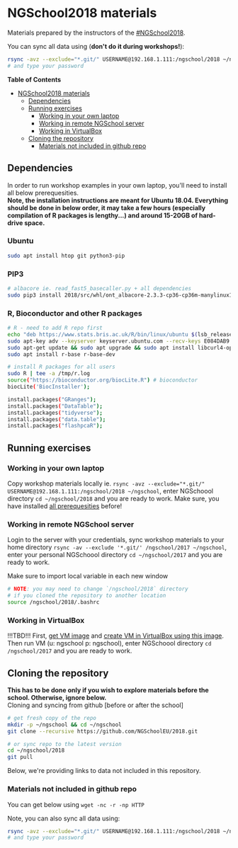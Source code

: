# NGSchool2018 materials

Materials prepared by the instructors of the [#NGSchool2018](https://ngschool.eu/2018). 

You can sync all data using (**don't do it during workshops!**):
```bash
rsync -avz --exclude="*.git/" USERNAME@192.168.1.111:/ngschool/2018 ~/ngschool
# and type your password
```

**Table of Contents**  
   * [NGSchool2018 materials](#ngschool2018-materials)
      * [Dependencies](#dependencies)
      * [Running exercises](#running-exercises)
         * [Working in your own laptop](#working-in-your-own-laptop)
         * [Working in remote NGSchool server](#working-in-remote-ngschool-server)
         * [Working in VirtualBox](#working-in-virtualbox)
      * [Cloning the repository](#cloning-the-repository)
         * [Materials not included in github repo](#materials-not-included-in-github-repo)


## Dependencies
In order to run workshop examples in your own laptop, you'll need to install all below prerequesities.  
**Note, the installation instructions are meant for Ubuntu 18.04. 
Everything should be done in below order, it may take a few hours (especially compilation of R packages is lengthy...)
and around 15-20GB of hard-drive space.**

### Ubuntu
```bash
sudo apt install htop git python3-pip
```

### PIP3
```bash
# albacore ie. read_fast5_basecaller.py + all dependencies
sudo pip3 install 2018/src/whl/ont_albacore-2.3.3-cp36-cp36m-manylinux1_x86_64.whl 
```

### R, Bioconductor and other R packages
```bash
# R - need to add R repo first
echo "deb https://www.stats.bris.ac.uk/R/bin/linux/ubuntu $(lsb_release -c | xargs | cut -f2 -d' ')/" | sudo tee -a /etc/apt/sources.list
sudo apt-key adv --keyserver keyserver.ubuntu.com --recv-keys E084DAB9
sudo apt-get update && sudo apt upgrade && sudo apt install libcurl4-openssl-dev libxml2-dev libcairo2-dev libxt-dev libssl-dev
sudo apt install r-base r-base-dev

# install R packages for all users
sudo R | tee -a /tmp/r.log
source("https://bioconductor.org/biocLite.R") # bioconductor
biocLite('BiocInstaller');

install.packages("GRanges");
install.packages("DataTable");
install.packages("tidyverse");
install.packages("data.table");
install.packages("flashpcaR");

```


## Running exercises

### Working in your own laptop
Copy workshop materials locally ie. `rsync -avz --exclude="*.git/" USERNAME@192.168.1.111:/ngschool/2018 ~/ngschool`,
enter NGSchoool directory `cd ~/ngschool/2018` and you are ready to work.
Make sure, you have installed [all prerequesities](#dependencies) before! 

### Working in remote NGSchool server
Login to the server with your credentials,
sync workshop materials to your home directory `rsync -av --exclude '*.git/' /ngschool/2017 ~/ngschool`, 
enter your personal NGSchoool directory `cd ~/ngschool/2017` and you are ready to work.

Make sure to import local variable in each new window
```bash
# NOTE: you may need to change `/ngschool/2018` directory
# if you cloned the repository to another location
source /ngschool/2018/.bashrc
```

### Working in VirtualBox
!!!TBD!!!
First, [get VM image](http://zdglab.iimcb.gov.pl/cluster/ngschool/2018/VM/ubuntu18.04.vdi)
and [create VM in VirtualBox using this image](http://linuxbsdos.com/2015/11/13/how-to-import-a-virtual-machine-image-into-virtualbox/). 
Then run VM (u: ngschool p: ngschool), enter NGSchoool directory `cd /ngschool/2017` and you are ready to work. 


## Cloning the repository
**This has to be done only if you wish to explore materials before the school. Otherwise, ignore below.**  
Cloning and syncing from github [before or after the school]
```bash
# get fresh copy of the repo
mkdir -p ~/ngschool && cd ~/ngschool
git clone --recursive https://github.com/NGSchoolEU/2018.git

# or sync repo to the latest version
cd ~/ngschool/2018
git pull
```

Below, we're providing links to data not included in this repository. 

### Materials not included in github repo
You can get below using `wget -nc -r -np HTTP`

Note, you can also sync all data using:
```bash
rsync -avz --exclude="*.git/" USERNAME@192.168.1.111:/ngschool/2018 ~/ngschool
# and type your password
```
